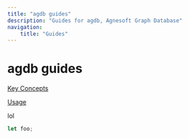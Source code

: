 ```yaml
---
title: "agdb guides"
description: "Guides for agdb, Agnesoft Graph Database"
navigation:
    title: "Guides"
---
```


# agdb guides

[Key Concepts](/docs/guides/key-concepts)

[Usage](/docs/guides/usage)

lol

```Rust
let foo;
```
